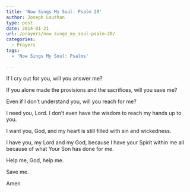 ```yaml
---
title: 'Now Sings My Soul: Psalm 20'
author: Joseph Louthan
type: post
date: 2014-01-21
url: /prayers/now_sings_my_soul-psalm-20/
categories:
  - Prayers
tags:
  - 'Now Sings My Soul: Psalms'

---
```

If I cry out for you, will you answer me?

If you alone made the provisions and the sacrifices, will you save me?

Even if I don’t understand you, will you reach for me?

I need you, Lord. I don’t even have the wisdom to reach my hands up to you.

I want you, God, and my heart is still filled with sin and wickedness.

I have you, my Lord and my God, because I have your Spirit within me all because of what Your Son has done for me.

Help me, God, help me.

Save me.

Amen